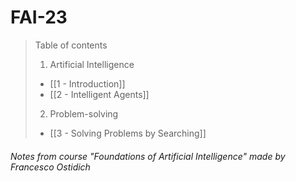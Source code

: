 # FAI-23

> Table of contents
> 1. Artificial Intelligence
> 	- [[1 - Introduction]]
> 	- [[2 - Intelligent Agents]]
> 2. Problem-solving
> 	- [[3 - Solving Problems by Searching]]

###### Notes from course "Foundations of Artificial Intelligence" made by Francesco Ostidich
